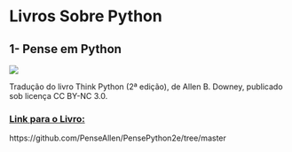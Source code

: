 # Livros Sobre Python

## 1- Pense em Python

<a href="https://github.com/PenseAllen/PensePython2e/tree/master"><img src="https://github.com/PenseAllen/PensePython2e/raw/master/img/Capa_PenseEmPython167x232.png"></a>

Tradução do livro Think Python (2ª edição), de Allen B. Downey, publicado sob licença CC BY-NC 3.0.

<h3><a href="https://github.com/PenseAllen/PensePython2e/tree/master">Link para o Livro:</a></h3>
https://github.com/PenseAllen/PensePython2e/tree/master


